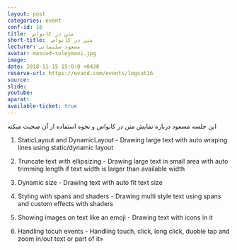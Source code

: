 ```yaml
---
layout: post
categories: event
conf-id: 16
title:  متن در کانواس
short-title:  متن در کانواس
lecturer: مسعود سلیمانی
avatar: masoud-soleymani.jpg
image: 
date: 2018-11-15 15:0:0 +0430
reserve-url: https://evand.com/events/logcat16
source:
slide: 
youtube:  
aparat: 
available-ticket: true
---
```

 این جلسه مسعود درباره نمایش متن در کانواس و نحوه استفاده از آن صحبت میکنه
1. StaticLayout and DynamicLayout - Drawing large text with auto wraping lines using static/dynamic layout

2. Truncate text with ellipsizing - Drawing large text in small area with auto trimming length if text width is larger than available width

3. Dynamic size - Drawing text with auto fit text size 

4. Styling with spans and shaders - Drawing multi style text using spans and custom effects with shaders

5. Showing images on text like an emoji - Drawing text with icons in it 

6. Handling tocuh events - Handling touch, click, long click, duoble tap and zoom in/out text or part of it»